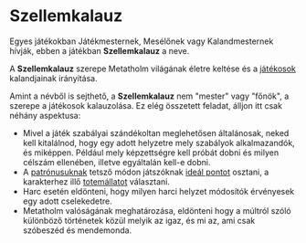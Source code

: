 # Szellemkalauz

Egyes játékokban Játékmesternek, Mesélőnek vagy Kalandmesternek hívják, ebben a játékban **Szellemkalauz** a neve.

A **Szellemkalauz** szerepe Metatholm világának életre keltése és a [játékosok](world:concepts:character) kalandjainak irányítása.

Amint a névből is sejthető, a **Szellemkalauz** nem "mester" vagy "főnök", a szerepe a játékosok kalauzolása. Ez elég összetett feladat, álljon itt csak néhány aspektusa:

* Mivel a játék szabályai szándékoltan meglehetősen általánosak, neked kell kitalálnod, hogy egy adott helyzetre mely szabályok alkalmazandók, és miképpen. Például mely képzettségre kell próbát dobni és milyen célszám ellenében, illetve egyáltalán kell-e dobni.
* A [patrónusuknak](character:patron) tetsző módon játszóknak [ideál pontot](character:ip) osztani, a karakterhez illő [totemállatot](character:spirit_animals) választani.
* Harc esetén eldönteni, hogy milyen harci helyzet módosítók érvényesek egy adott cselekedetre.
* Metatholm valóságának meghatározása, eldönteni hogy a múltról szóló különböző történetek közül melyik az igaz, és mi az, ami csak szóbeszéd és mendemonda.
